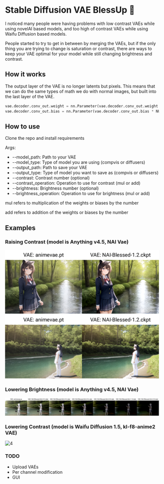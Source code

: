 # Stable Diffusion VAE BlessUp 🙏

I noticed many people were having problems with low contrast VAEs while using
novelAI based models, and too high of contrast VAEs while using Waifu Diffusion based models.

People started to try to get in between by merging the VAEs, but if the only thing you are trying
to change is saturation or contrast, there are ways to keep your VAE optimal for your
model while still changing brightness and contrast.

## How it works

The output layer of the VAE is no longer latents but pixels. This means that we can do
the same types of math we do with normal images, but built into the last layer of the VAE.

```python
vae.decoder.conv_out.weight = nn.Parameter(vae.decoder.conv_out.weight * NUMBER)
vae.decoder.conv_out.bias = nn.Parameter(vae.decoder.conv_out.bias * NUMBER)
```

## How to use

Clone the repo and install requirements

Args:

  - --model_path: Path to your VAE
  - --model_type: Type of model you are using (compvis or diffusers)
  - --output_path: Path to save your VAE
  - --output_type: Type of model you want to save as (compvis or diffusers)
  - --contrast: Contrast number (optional)
  - --contrast_operation: Operation to use for contrast (mul or add)
  - --brightness: Brightness number (optional)
  - --brightness_operation: Operation to use for brightness (mul or add)

mul refers to multiplication of the weights or biases by the number

add refers to addition of the weights or biases by the number

## Examples

### Raising Contrast (model is Anything v4.5, NAI Vae)

![1](example_images/1.png)
![2](example_images/2.png)
### Lowering Brightness (model is Anything v4.5, NAI Vae)
![3](example_images/3.png)
### Lowering Contrast (model is Waifu Diffusion 1.5, kl-f8-anime2 VAE)
![4](example_images/4.png)

### TODO
 - Upload VAEs
 - Per channel modification
 - GUI